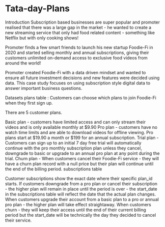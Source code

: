 # Tata-day-Plans

Introduction
Subscription based businesses are super popular and promoter realised that there was a large gap in the market - he wanted to create a new streaming service that only had food related content - something like Netflix but with only cooking shows!

Promoter finds a few smart friends to launch his new startup Foodie-Fi in 2020 and started selling monthly and annual subscriptions, giving their customers unlimited on-demand access to exclusive food videos from around the world!

Promoter created Foodie-Fi with a data driven mindset and wanted to ensure all future investment decisions and new features were decided using data. This case study focuses on using subscription style digital data to answer important business questions.

Datasets
plans table : Customers can choose which plans to join Foodie-Fi when they first sign up.

There are 5 customer plans.

Basic plan - customers have limited access and can only stream their videos and is only available monthly at $9.90
Pro plan - customers have no watch time limits and are able to download videos for offline viewing. Pro plans start at $19.90 a month or $199 for an annual subscription.
Trial plan - Customers can sign up to an initial 7 day free trial will automatically continue with the pro monthly subscription plan unless they cancel, downgrade to basic or upgrade to an annual pro plan at any point during the trial.
Churn plan - When customers cancel their Foodie-Fi service - they will have a churn plan record with a null price but their plan will continue until the end of the billing period.
subscriptions table

Customer subscriptions show the exact date where their specific plan_id starts.
If customers downgrade from a pro plan or cancel their subscription - the higher plan will remain in place until the period is over - the start_date in the subscriptions table will reflect the date that the actual plan changes.
When customers upgrade their account from a basic plan to a pro or annual pro plan - the higher plan will take effect straightaway.
When customers churn - they will keep their access until the end of their current billing period but the start_date will be technically the day they decided to cancel their service.
